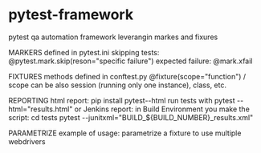 # pytest-framework
pytest qa automation framework leverangin markes and fixures

MARKERS
defined in pytest.ini
skipping tests: @pytest.mark.skip(reson="specific failure")
expected failure: @mark.xfail


FIXTURES
methods defined in conftest.py
@fixture(scope="function") / scope can be also session (running only one instance), class, etc.

REPORTING
html report: pip install pytest--html
run tests with pytest --html="results.html"
or Jenkins report:
in Build Environment you make the script:
cd tests
pytest --junitxml="BUILD_${BUILD_NUMBER}_results.xml"

PARAMETRIZE
example of usage: parametrize a fixture to use multiple webdrivers